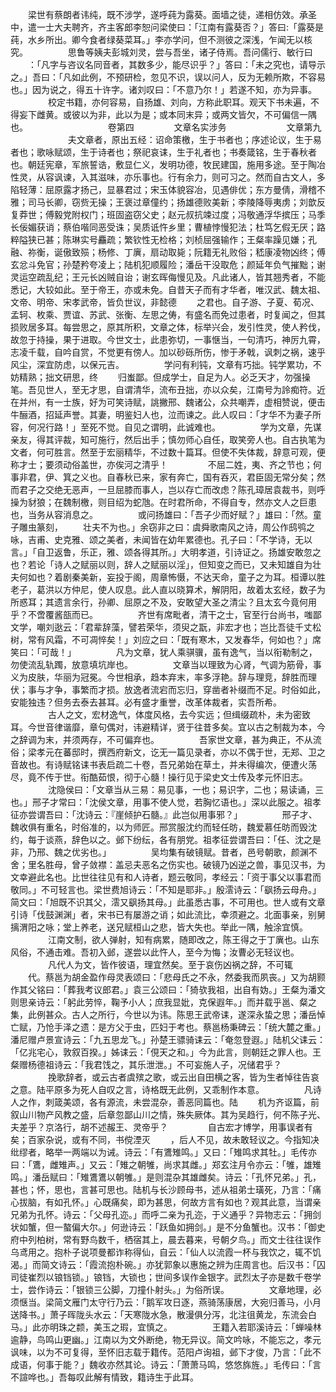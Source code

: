 <!-- { "loadSidebar": true } -->
　　梁世有蔡朗者讳纯，既不涉学，遂呼莼为露葵。面墙之徒，递相仿效。承圣中，遣一士大夫聘齐，齐主客郎李恕问梁使曰：「江南有露葵否？」答曰:「露葵是莼，水乡所出。卿今食者绿葵菜耳。」李亦学问，但不测彼之深浅，乍闻无以核究。
　　
　　思鲁等姨夫彭城刘灵，尝与吾坐，诸子侍焉。吾问儒行、敏行曰
　　：「凡字与咨议名同音者，其数多少，能尽识乎？」答曰：「未之究也，请导示之。」吾曰：「凡如此例，不预研检，忽见不识，误以问人，反为无赖所欺，不容易也。」因为说之，得五十许字。诸刘叹曰：「不意乃尔！」若遂不知，亦为异事。
　　
　　校定书籍，亦何容易，自扬雄、刘向，方称此职耳。观天下书未遍，不得妄下雌黄。或彼以为非，此以为是；或本同末异；或两文皆欠，不可偏信一隅也。
　　
　　
　　
　　卷第四
　　
　　文章名实涉务
　　
　　
　　文章第九
　　
　　
　　夫文章者，原出五经：诏命策檄，生于书者也；序述论议，生于易者也；歌咏赋颂，生于诗者也；祭祀哀诔，生于礼者也；书奏箴铭，生于春秋者也。朝廷宪章，军旅誓诰，敷显仁义，发明功德，牧民建国，施用多途。至于陶冶性灵，从容讽谏，入其滋味，亦乐事也。行有余力，则可习之。然而自古文人，多陷轻薄：屈原露才扬己，显暴君过；宋玉体貌容冶，见遇俳优；东方曼倩，滑稽不雅；司马长卿，窃赀无操；王褒过章僮约；扬雄德败美新；李陵降辱夷虏；刘歆反复莽世；傅毅党附权门；班固盗窃父史；赵元叔抗竦过度；冯敬通浮华摈压；马季长佞媚获诮；蔡伯喈同恶受诛；吴质诋忤乡里；曹植悖慢犯法；杜笃乞假无厌；路粹隘狭已甚；陈琳实号麤疏；繁钦性无检格；刘桢屈强输作；王粲率躁见嫌；孔融、祢衡，诞傲致殒；杨修、丁廙，扇动取毙；阮籍无礼败俗；嵇康凌物凶终；傅玄忿斗免官；孙楚矜夸凌上；陆机犯顺履险；潘岳干没取危；颜延年负气摧黜；谢灵运空疏乱纪；王元长凶贼自诒；谢玄晖侮慢见及。凡此诸人，皆其翘秀者，不能悉记，大较如此。至于帝王，亦或未免。自昔天子而有才华者，唯汉武、魏太祖、文帝、明帝、宋孝武帝，皆负世议，非懿德
　　之君也。自子游、子夏、荀况、孟轲、枚乘、贾谊、苏武、张衡、左思之俦，有盛名而免过患者，时复闻之，但其损败居多耳。每尝思之，原其所积，文章之体，标举兴会，发引性灵，使人矜伐，故忽于持操，果于进取。今世文士，此患弥切，一事惬当，一句清巧，神厉九霄，志凌千载，自吟自赏，不觉更有傍人。加以砂砾所伤，惨于矛戟，讽刺之祸，速乎风尘，深宜防虑，以保元吉。
　　
　　学问有利钝，文章有巧拙。钝学累功，不妨精熟；拙文研思，终
　　归蚩鄙。但成学士，自足为人。必乏天才，勿强操笔。吾见世人，至无才思，自谓清华，流布丑拙，亦以众矣，江南号为詅痴符。近在并州，有一士族，好为可笑诗赋，誂撇邢、魏诸公，众共嘲弄，虚相赞说，便击牛酾酒，招延声誉。其妻，明鉴妇人也，泣而谏之。此人叹曰：「才华不为妻子所容，何况行路！」至死不觉。自见之谓明，此诚难也。
　　
　　学为文章，先谋亲友，得其评裁，知可施行，然后出手；慎勿师心自任，取笑旁人也。自古执笔为文者，何可胜言。然至于宏丽精华，不过数十篇耳。但使不失体裁，辞意可观，便称才士；要须动俗盖世，亦俟河之清乎！
　　
　　不屈二姓，夷、齐之节也；何事非君，伊、箕之义也。自春秋已来，家有奔亡，国有吞灭，君臣固无常分矣；然而君子之交绝无恶声，一旦屈膝而事人，岂以存亡而改虑？陈孔璋居袁裁书，则呼操为豺狼；在魏制檄，则目绍为蛇虺。在时君所命，不得自专，然亦文人之巨患也，当务从容消息之。
　　
　　或问扬雄曰：「吾子少而好赋？」雄曰：「然。童子雕虫篆刻，
　　壮夫不为也。」余窃非之曰：虞舜歌南风之诗，周公作鸱鸮之咏，吉甫、史克雅、颂之美者，未闻皆在幼年累德也。孔子曰：「不学诗，无以言。」「自卫返鲁，乐正，雅、颂各得其所。」大明孝道，引诗证之。扬雄安敢忽之也？若论「诗人之赋丽以则，辞人之赋丽以淫」，但知变之而已，又未知雄自为壮夫何如也？着剧秦美新，妄投于阁，周章怖慑，不达天命，童子之为耳。桓谭以胜老子，葛洪以方仲尼，使人叹息。此人直以晓算术，解阴阳，故着太玄经，数子为所惑耳；其遗言余行，孙卿、屈原之不及，安敢望大圣之清尘？且太玄今竟何用乎？不啻覆酱瓿而已。
　　
　　齐世有席毗者，清干之士，官至行台尚书，嗤鄙文学，嘲刘逖云：「君辈辞藻，譬若荣华，须臾之翫，非宏才也；岂比吾徒千丈松树，常有风霜，不可凋悴矣！」刘应之曰：「既有寒木，又发春华，何如也？」席笑曰：「可哉！」
　　
　　凡为文章，犹人乘骐骥，虽有逸气，当以衔勒制之，勿使流乱轨躅，放意填坑岸也。
　　
　　文章当以理致为心肾，气调为筋骨，事义为皮肤，华丽为冠冕。今世相承，趋本弃末，率多浮艳。辞与理竞，辞胜而理伏；事与才争，事繁而才损。放逸者流宕而忘归，穿凿者补缀而不足。时俗如此，安能独违？但务去泰去甚耳。必有盛才重誉，改革体裁者，实吾所希。
　　
　　古人之文，宏材逸气，体度风格，去今实远；但缉缀疏朴，未为密致耳。今世音律谐靡，章句偶对，讳避精详，贤于往昔多矣。宜以古之制裁为本，今之辞调为末，并须两存，不可偏弃也。
　　
　　吾家世文章，甚为典正，不从流俗；梁孝元在蕃邸时，撰西府新文，讫无一篇见录者，亦以不偶于世，无郑、卫之音故也。有诗赋铭诔书表启疏二十卷，吾兄弟始在草土，并未得编次，便遭火荡尽，竟不传于世。衔酷茹恨，彻于心髓！操行见于梁史文士传及孝元怀旧志。
　　
　　沈隐侯曰：「文章当从三易：易见事，一也；易识字，二也；易读诵，三也。」邢子才常曰：「沈侯文章，用事不使人觉，若胸忆语也。」深以此服之。祖孝征亦尝谓吾曰：「沈诗云：『崖倾护石髓。』此岂似用事邪？」
　　
　　邢子才、魏收俱有重名，时俗准的，以为师匠。邢赏服沈约而轻任昉，魏爱慕任昉而毁沈约，每于谈燕，辞色以之。邺下纷纭，各有朋党。祖孝征尝谓吾曰：「任、沈之是非，乃邢、魏之优劣也。」
　　
　　吴均集有破镜赋。昔者，邑号朝歌，颜渊不舍；里名胜母，曾子敛襟：盖忌夫恶名之伤实也。破镜乃凶逆之兽，事见汉书，为文幸避此名也。比世往往见有和人诗者，题云敬同，孝经云：「资于事父以事君而敬同。」不可轻言也。梁世费旭诗云：「不知是耶非。」殷澐诗云：「飖扬云母舟。」简文曰：「旭既不识其父，澐又飖扬其母。」此虽悉古事，不可用也。世人或有文章引诗「伐鼓渊渊」者，宋书已有屡游之诮；如此流比，幸须避之。北面事亲，别舅摛渭阳之咏；堂上养老，送兄赋桓山之悲，皆大失也。举此一隅，触涂宜慎。
　　
　　江南文制，欲人弹射，知有病累，随即改之，陈王得之于丁廙也。山东风俗，不通击难。吾初入邺，遂尝以此忤人，至今为悔；汝曹必无轻议也。
　　
　　凡代人为文，皆作彼语，理宜然矣。至于哀伤凶祸之辞，不可辄
　　代。蔡邕为胡金盈作母灵表颂曰：「悲母氏之不永，然委我而夙丧。」又为胡颢作其父铭曰：「葬我考议郎君。」袁三公颂曰：「猗欤我祖，出自有妫。」王粲为潘文则思亲诗云：「躬此劳悴，鞠予小人；庶我显妣，克保遐年。」而并载乎邕、粲之集，此例甚众。古人之所行，今世以为讳。陈思王武帝诔，遂深永蛰之思；潘岳悼亡赋，乃怆手泽之遗：是方父于虫，匹妇于考也。蔡邕杨秉碑云：「统大麓之重。」潘尼赠卢景宣诗云：「九五思龙飞。」孙楚王骠骑诔云：「奄忽登遐。」陆机父诔云：「亿兆宅心，敦叙百揆。」姊诔云：「俔天之和。」今为此言，则朝廷之罪人也。王粲赠杨德祖诗云：「我君饯之，其乐泄泄。」不可妄施人子，况储君乎？
　　
　　挽歌辞者，或云古者虞殡之歌，或云出自田横之客，皆为生者悼往告哀之意。陆平原多为死人自叹之言，诗格既无此例，又乖制作本意。
　　
　　凡诗人之作，刺箴美颂，各有源流，未尝混杂，善恶同篇也。陆
　　机为齐讴篇，前叙山川物产风教之盛，后章忽鄙山川之情，殊失厥体。其为吴趋行，何不陈子光、夫差乎？京洛行，胡不述赧王、灵帝乎？
　　
　　自古宏才博学，用事误者有矣；百家杂说，或有不同，书傥湮灭
　　，后人不见，故未敢轻议之。今指知决纰缪者，略举一两端以为诫。诗云：「有鷕雉鸣。」又曰：「雉鸣求其牡。」毛传亦曰：「鷕，雌雉声。」又云：「雉之朝雊，尚求其雌。」郑玄注月令亦云：「雊，雄雉鸣。」潘岳赋曰：「雉鷕鷕以朝雊。」是则混杂其雄雌矣。诗云：「孔怀兄弟。」孔，甚也；怀，思也，言甚可思也。陆机与长沙顾母书，述从祖弟士璜死，乃言：「痛心拔脑，有如孔怀。」心既痛矣，即为甚思，何故方言有如也？观其此意，当谓亲兄弟为孔怀。诗云：「父母孔迩。」而呼二亲为孔迩，于义通乎？异物志云：「拥剑状如蟹，但一螯偏大尔。」何逊诗云：「跃鱼如拥剑。」是不分鱼蟹也。汉书：「御史府中列柏树，常有野鸟数千，栖宿其上，晨去暮来，号朝夕鸟。」而文士往往误作乌鸢用之。抱朴子说项曼都诈称得仙，自云：「仙人以流霞一杯与我饮之，辄不饥渴。」而简文诗云：「霞流抱朴碗。」亦犹郭象以惠施之辨为庄周言也。后汉书：「囚司徒崔烈以锒铛锁。」锒铛，大锁也；世间多误作金银字。武烈太子亦是数千卷学士，尝作诗云：「银锁三公脚，刀撞仆射头。」为俗所误。
　　
　　文章地理，必须惬当。梁简文雁门太守行乃云：「鹅军攻日逐，燕骑荡康居，大宛归善马，小月送降书。」萧子晖陇头水云：「天寒陇水急，散漫俱分泻，北注徂黄龙，东流会白马。」此亦明珠之颣，美玉之瑕，宜慎之。
　　
　　王籍入若耶溪诗云：「蝉噪林逾静，鸟鸣山更幽。」江南以为文外断绝，物无异议。简文吟咏，不能忘之，孝元讽味，以为不可复得，至怀旧志载于籍传。范阳卢询祖，邺下才俊，乃言：「此不成语，何事于能？」魏收亦然其论。诗云：「萧萧马鸣，悠悠旆旌。」毛传曰：「言不諠哗也。」吾每叹此解有情致，籍诗生于此耳。
　　
